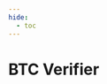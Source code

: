 ```yaml
---
hide:
  - toc
---
```


# BTC Verifier

<script type="text/javascript" src="../../assets/javascripts/scroll"></script>

<swagger-ui src="./openapispec/btc-api.json" />